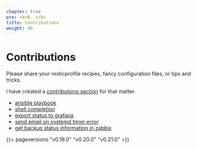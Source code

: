 ```yaml
---
chapter: true
pre: <b>6. </b>
title: Contributions
weight: 40
---
```


# Contributions

Please share your resticprofile recipes, fancy configuration files, or tips and tricks.

I have created a [contributions section](https://github.com/creativeprojects/resticprofile/tree/master/contrib) for that matter.

- [ansible playbook](https://github.com/creativeprojects/resticprofile/tree/master/contrib/ansible)
- [shell completion](https://github.com/creativeprojects/resticprofile/tree/master/contrib/completion)
- [export status to grafana](https://github.com/creativeprojects/resticprofile/tree/master/contrib/grafana)
- [send email on systemd timer error](https://github.com/creativeprojects/resticprofile/tree/master/contrib/systemd)
- [get backup status information in zabbix](https://github.com/creativeprojects/resticprofile/tree/master/contrib/zabbix)

{{< pageversions "v0.19.0" "v0.20.0" "v0.21.0" >}}
